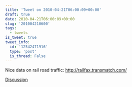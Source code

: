 ```yaml
---
title: 'Tweet on 2010-04-21T06:00:09+00:00'
draft: true
date: 2010-04-21T06:00:09+00:00
slug: '201004210600'
tags:
  - tweets
is_tweet: true
tweet_info:
  id: '12542471916'
  type: 'post'
  is_thread: False
---
```




Nice data on rail road traffic: http://railfax.transmatch.com/

[Discussion](https://x.com/sytelus/status/12542471916)
